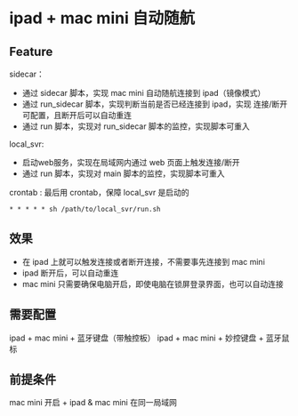 # ipad + mac mini 自动随航

## Feature

sidecar：
- 通过 sidecar 脚本，实现 mac mini 自动随航连接到 ipad（镜像模式）
- 通过 run_sidecar 脚本，实现判断当前是否已经连接到 ipad，实现 连接/断开 可配置，且断开后可以自动重连
- 通过 run 脚本，实现对 run_sidecar 脚本的监控，实现脚本可重入

local_svr:
- 启动web服务，实现在局域网内通过 web 页面上触发连接/断开
- 通过 run 脚本，实现对 main 脚本的监控，实现脚本可重入

crontab : 最后用 crontab，保障 local_svr 是启动的
```shell
* * * * * sh /path/to/local_svr/run.sh 
```

## 效果

- 在 ipad 上就可以触发连接或者断开连接，不需要事先连接到 mac mini
- ipad 断开后，可以自动重连
- mac mini 只需要确保电脑开启，即使电脑在锁屏登录界面，也可以自动连接

## 需要配置

ipad + mac mini + 蓝牙键盘（带触控板）
ipad + mac mini + 妙控键盘 + 蓝牙鼠标

## 前提条件

mac mini 开启 + ipad & mac mini 在同一局域网